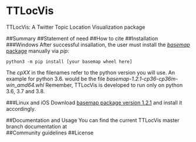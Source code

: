 
# TTLocVis
TTLocVis: A Twitter Topic Location Visualization package

##Summary 
##Statement of need
##How to cite 
##Installation
###Windows
After successful insallation, the user must install the [*basemap* package] manually via *pip*:
```commandline
python3 -m pip install [your basemap wheel here]
```
The *cpXX* in the filenames refer to the python version you will use. An example for python 3.6. would be the file 
*basemap-1.2.1-cp36-cp36m-win_amd64.whl* Remember, TTLocVis is developed to run only on python 3.6, 3.7 and 3.8.

[*basemap* package]: https://www.lfd.uci.edu/~gohlke/pythonlibs/#basemap

###Linux and iOS
Download [basemap package version 1.2.1] and install it accordingly.

[basemap package version 1.2.1]: https://github.com/matplotlib/basemap/releases

##Documentation and Usage
You can find the current TTLocVis master branch
documentation at  
##Community guidelines
##License